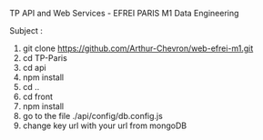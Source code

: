 TP API and Web Services - EFREI PARIS M1 Data Engineering

Subject :


1. git clone https://github.com/Arthur-Chevron/web-efrei-m1.git
2. cd TP-Paris
3. cd api
4. npm install
5. cd ..
6. cd front
7. npm install
8. go to the file ./api/config/db.config.js
9. change key url with your url from mongoDB